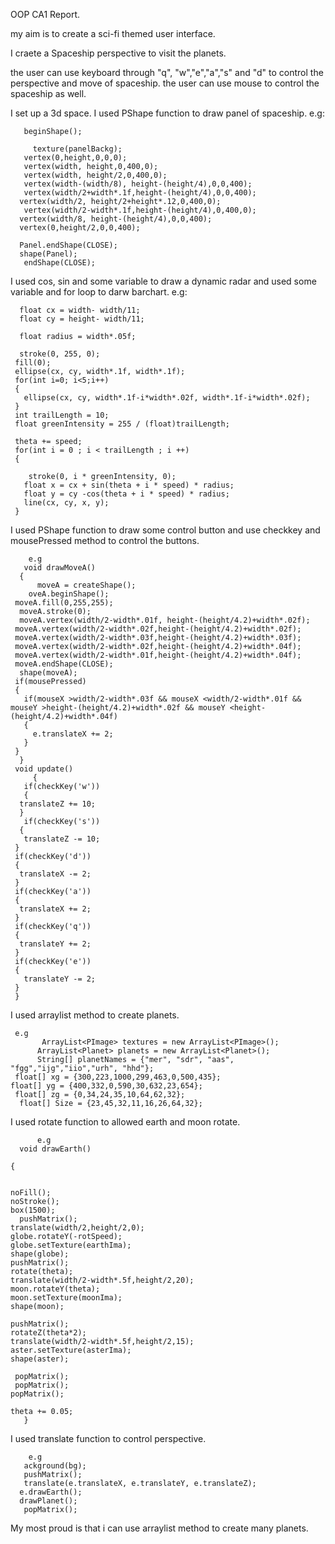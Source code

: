 OOP CA1 Report.

my aim is to create a sci-fi themed user interface.

I craete a Spaceship perspective to visit the planets.

the user can use keyboard through "q", "w","e","a","s" and "d" to control the perspective and move of spaceship.
the user can use mouse to control the spaceship as well.

I set up a 3d space. 
I used PShape function to draw panel of spaceship. 
e.g: 

       beginShape();
     
         texture(panelBackg);
       vertex(0,height,0,0,0);
       vertex(width, height,0,400,0);
       vertex(width, height/2,0,400,0);
       vertex(width-(width/8), height-(height/4),0,0,400);
       vertex(width/2+width*.1f,height-(height/4),0,0,400);
      vertex(width/2, height/2+height*.12,0,400,0);
       vertex(width/2-width*.1f,height-(height/4),0,400,0);
      vertex(width/8, height-(height/4),0,0,400);
      vertex(0,height/2,0,0,400);
      
      Panel.endShape(CLOSE);
      shape(Panel);
       endShape(CLOSE);

I used cos, sin and some variable to draw a dynamic radar and used some variable and for loop to darw barchart.
e.g:

      float cx = width- width/11;
      float cy = height- width/11;
   
      float radius = width*.05f;
  
      stroke(0, 255, 0);
     fill(0);
     ellipse(cx, cy, width*.1f, width*.1f);
     for(int i=0; i<5;i++)
     {
       ellipse(cx, cy, width*.1f-i*width*.02f, width*.1f-i*width*.02f);
     }
     int trailLength = 10;
     float greenIntensity = 255 / (float)trailLength;
  
     theta += speed;
     for(int i = 0 ; i < trailLength ; i ++)
     {
       
        stroke(0, i * greenIntensity, 0);
       float x = cx + sin(theta + i * speed) * radius;
       float y = cy -cos(theta + i * speed) * radius;
       line(cx, cy, x, y);
     }
 I used PShape function to draw some control button and use checkkey and mousePressed method to control the buttons.
 
        e.g
       void drawMoveA()
      {
          moveA = createShape();
        oveA.beginShape();
     moveA.fill(0,255,255);
      moveA.stroke(0);
      moveA.vertex(width/2-width*.01f, height-(height/4.2)+width*.02f);
     moveA.vertex(width/2-width*.02f,height-(height/4.2)+width*.02f);
     moveA.vertex(width/2-width*.03f,height-(height/4.2)+width*.03f);
     moveA.vertex(width/2-width*.02f,height-(height/4.2)+width*.04f);
     moveA.vertex(width/2-width*.01f,height-(height/4.2)+width*.04f);
     moveA.endShape(CLOSE);
      shape(moveA);
     if(mousePressed)
     {
       if(mouseX >width/2-width*.03f && mouseX <width/2-width*.01f && mouseY >height-(height/4.2)+width*.02f && mouseY <height-(height/4.2)+width*.04f)
       {
         e.translateX += 2;
       }
     }
      }
     void update()
         {  
       if(checkKey('w'))
       {
      translateZ += 10;
      }
       if(checkKey('s'))
      {
       translateZ -= 10;
     }
     if(checkKey('d'))
     {
      translateX -= 2;
     }
     if(checkKey('a'))
     {
      translateX += 2;
     }
     if(checkKey('q'))
     {
      translateY += 2;
     }
     if(checkKey('e'))
     {
       translateY -= 2;
     }
     }
     
I used arraylist method to create planets.

     e.g
           ArrayList<PImage> textures = new ArrayList<PImage>();
          ArrayList<Planet> planets = new ArrayList<Planet>();
          String[] planetNames = {"mer", "sdr", "aas", "fgg","ijg","iio","urh", "hhd"};
     float[] xg = {300,223,1000,299,463,0,500,435};
    float[] yg = {400,332,0,590,30,632,23,654};
     float[] zg = {0,34,24,35,10,64,62,32};
      float[] Size = {23,45,32,11,16,26,64,32};

I used rotate function to allowed earth and moon rotate.

          e.g
      void drawEarth()
   
    {
  
    
    noFill();
    noStroke();
    box(1500);
      pushMatrix();
    translate(width/2,height/2,0);
    globe.rotateY(-rotSpeed);
    globe.setTexture(earthIma);
    shape(globe);
    pushMatrix();
    rotate(theta);
    translate(width/2-width*.5f,height/2,20);
    moon.rotateY(theta);
    moon.setTexture(moonIma);
    shape(moon);
    
    pushMatrix();
    rotateZ(theta*2);
    translate(width/2-width*.5f,height/2,15);
    aster.setTexture(asterIma);
    shape(aster);
    
     popMatrix();
     popMatrix();
    popMatrix();

    theta += 0.05;
       }
  I used translate function to control perspective.
  
        e.g
       ackground(bg);
       pushMatrix();
       translate(e.translateX, e.translateY, e.translateZ);
      e.drawEarth(); 
      drawPlanet();
       popMatrix();
       
My most proud is that i can use arraylist method to create many planets.

 
